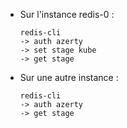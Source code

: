 * Sur l'instance redis-0 :
  ```
  redis-cli
  -> auth azerty
  -> set stage kube
  -> get stage
  ```

* Sur une autre instance :
  ```
  redis-cli
  -> auth azerty
  -> get stage
  ```
